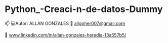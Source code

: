 # Python_-Creaci-n-de-datos-Dummy

📫 
   💻Autor: ALLAN GONZALES
   📩 allgoher007@gmail.com
   
  
   📌 www.linkedin.com/in/allan-gonzales-heredia-13a557b5/
